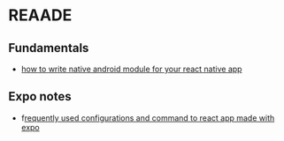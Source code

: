 # REAADE

## Fundamentals

- [how to write native android module for your react native app](https://github.com/reboottime/Android-Native-Modules-in-React-Native/tree/main/android-native-module-inreact-native)



## Expo notes

- f[requently used configurations and command to react app made with expo](https://github.com/reboottime/react-native-misc/issues/4)
